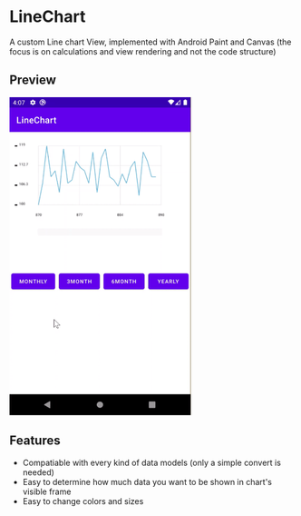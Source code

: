 # LineChart
A custom Line chart View, implemented with Android Paint and Canvas
(the focus is on calculations and view rendering and not the code structure)

## Preview
<img src="https://github.com/h-niknam/LineChart/blob/master/preview.gif" width="320" height="560" />

## Features
- Compatiable with every kind of data models (only a simple convert is needed)
- Easy to determine how much data you want to be shown in chart's visible frame
- Easy to change colors and sizes
